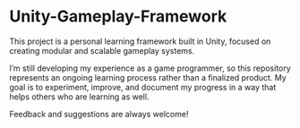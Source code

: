 # Unity-Gameplay-Framework

This project is a personal learning framework built in Unity, focused on creating modular and scalable gameplay systems.

I’m still developing my experience as a game programmer, so this repository represents an ongoing learning process rather than a finalized product.
My goal is to experiment, improve, and document my progress in a way that helps others who are learning as well.

Feedback and suggestions are always welcome!

